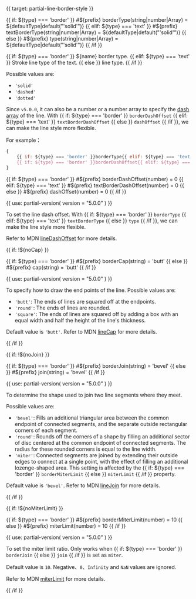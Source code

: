 {{ target: partial-line-border-style }}

{{ if: ${type} === 'border' }}
#${prefix} borderType(string|number|Array) = ${defaultType|default("'solid'")}
{{ elif: ${type} === 'text'  }}
#${prefix} textBorderType(string|number|Array) = ${defaultType|default("'solid'")}
{{ else }}
#${prefix} type(string|number|Array) = ${defaultType|default("'solid'")}
{{ /if }}

<ExampleUIControlEnum default="solid" options="solid,dashed,dotted" />

{{ if: ${type} === 'border' }}
${name} border type.
{{ elif: ${type} === 'text'  }}
Stroke line type of the text.
{{ else }}
line type.
{{ /if }}

Possible values are:
+ `'solid'`
+ `'dashed'`
+ `'dotted'`

Since `v5.0.0`, it can also be a number or a number array to specify the [dash array](https://developer.mozilla.org/en-US/docs/Web/SVG/Attribute/stroke-dasharray) of the line. With {{ if: ${type} === 'border' }}
`borderDashOffset`
{{ elif: ${type} === 'text'  }}
`textBorderDashOffset`
{{ else }}
`dashOffset`
{{ /if }}, we can make the line style more flexible.

For example：
```js
{
	{{ if: ${type} === 'border' }}borderType{{ elif: ${type} === 'text'  }}textBorderType{{ else }}type{{ /if }}: [5, 10],
	{{ if: ${type} === 'border' }}borderDashOffset{{ elif: ${type} === 'text'  }}textBorderDashOffset{{ else }}dashOffset{{ /if }}: 5
}
```


{{ if: ${type} === 'border' }}
#${prefix} borderDashOffset(number) = 0
{{ elif: ${type} === 'text'  }}
#${prefix} textBorderDashOffset(number) = 0
{{ else }}
#${prefix} dashOffset(number) = 0
{{ /if }}

{{ use: partial-version(
    version = "5.0.0"
) }}

<ExampleUIControlNumber min="0" step="1" default="0" />

To set the line dash offset. With {{ if: ${type} === 'border' }}
`borderType`
{{ elif: ${type} === 'text'  }}
`textBorderType`
{{ else }}
`type`
{{ /if }}, we can make the line style more flexible.

Refer to MDN [lineDashOffset](https://developer.mozilla.org/en-US/docs/Web/API/CanvasRenderingContext2D/lineDashOffset) for more details.


{{ if: !${noCap} }}

{{ if: ${type} === 'border' }}
#${prefix} borderCap(string) = 'butt'
{{ else }}
#${prefix} cap(string) = 'butt'
{{ /if }}

{{ use: partial-version(
    version = "5.0.0"
) }}

<ExampleUIControlEnum default="butt" options="butt,round,square" />

To specify how to draw the end points of the line.
Possible values are:
+ `'butt'`: The ends of lines are squared off at the endpoints.
+ `'round'`: The ends of lines are rounded.
+ `'square'`: The ends of lines are squared off by adding a box with an equal width and half the height of the line's thickness.

Default value is `'butt'`. Refer to MDN [lineCap](https://developer.mozilla.org/en-US/docs/Web/API/CanvasRenderingContext2D/lineCap) for more details.

{{ /if }}


{{ if: !${noJoin} }}

{{ if: ${type} === 'border' }}
#${prefix} borderJoin(string) = 'bevel'
{{ else }}
#${prefix} join(string) = 'bevel'
{{ /if }}

{{ use: partial-version(
    version = "5.0.0"
) }}

<ExampleUIControlEnum default="bevel" options="bevel,round,miter" />

To determine the shape used to join two line segments where they meet.

Possible values are:
+ `'bevel'`: Fills an additional triangular area between the common endpoint of connected segments, and the separate outside rectangular corners of each segment.
+ `'round'`: Rounds off the corners of a shape by filling an additional sector of disc centered at the common endpoint of connected segments. The radius for these rounded corners is equal to the line width.
+ `'miter'`: Connected segments are joined by extending their outside edges to connect at a single point, with the effect of filling an additional lozenge-shaped area. This setting is affected by the {{ if: ${type} === 'border' }}
`borderMiterLimit`
{{ else }}
`miterLimit`
{{ /if }} property.

Default value is `'bevel'`. Refer to MDN [lineJoin](https://developer.mozilla.org/en-US/docs/Web/API/CanvasRenderingContext2D/lineJoin) for more details.

{{ /if }}


{{ if: !${noMiterLimit} }}

{{ if: ${type} === 'border' }}
#${prefix} borderMiterLimit(number) = 10
{{ else }}
#${prefix} miterLimit(number) = 10
{{ /if }}

{{ use: partial-version(
    version = "5.0.0"
) }}

<ExampleUIControlNumber min="0" step="1" default="10" />

To set the miter limit ratio. Only works when {{ if: ${type} === 'border' }}
`borderJoin`
{{ else }}
`join`
{{ /if }} is set as `miter`.

Default value is `10`. Negative、`0`、`Infinity` and `NaN` values are ignored.

Refer to MDN [miterLimit](https://developer.mozilla.org/en-US/docs/Web/API/CanvasRenderingContext2D/miterLimit) for more details.

{{ /if }}